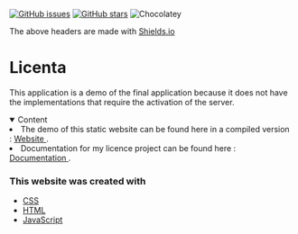 [![GitHub issues](https://img.shields.io/github/issues/adyoblu/Licenta?style=for-the-badge&logo=appveyor)](https://github.com/adyoblu/Licenta/issues)
[![GitHub stars](https://img.shields.io/github/stars/adyoblu/Licenta?style=for-the-badge&logo=appveyor)](https://github.com/adyoblu/Licenta/stargazers)
![Chocolatey](https://img.shields.io/chocolatey/dt/Licenta)
<p>The above headers are made with <a href="https://shields.io/">Shields.io</li></p></a>

# Licenta
This application is a demo of the final application because it does not have the implementations that require the activation of the server.

<!-- TABLE OF CONTENTS -->
<details open="open">
    <summary>Content</summary>
    <li> The demo of this static website can be found here in a compiled version : 
      <a href="https://adyoblu.github.io/Licenta/"> Website </a>.</li>
    <li> Documentation for my licence project can be found here :
    <a href="https://github.com/adyoblu/Licenta/blob/master/ObluIonutAdrianLicenta.pdf"> Documentation </a>.</li>
</details>




### This website was created with

* [CSS](https://cssreference.io/)
* [HTML](https://html.com/)
* [JavaScript](https://www.javascript.com/)
